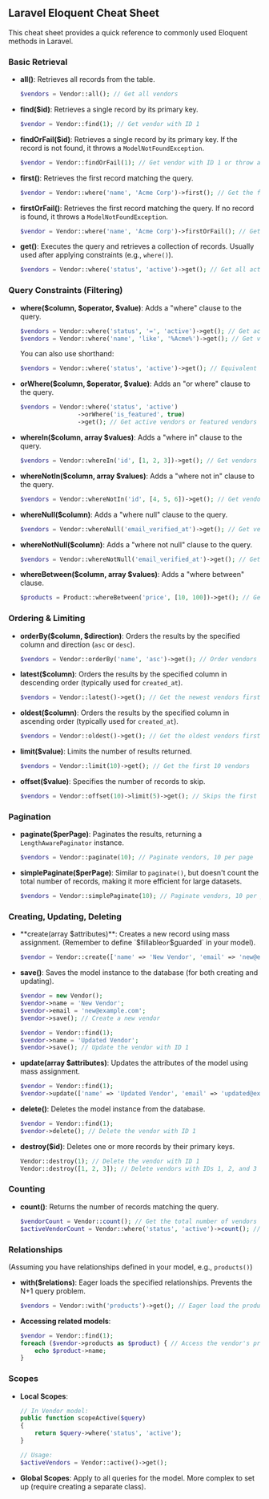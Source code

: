 ## Laravel Eloquent Cheat Sheet

This cheat sheet provides a quick reference to commonly used Eloquent methods in Laravel.

### Basic Retrieval

- **all()**: Retrieves all records from the table.

    ```php
    $vendors = Vendor::all(); // Get all vendors
    ```

- **find($id)**: Retrieves a single record by its primary key.

    ```php
    $vendor = Vendor::find(1); // Get vendor with ID 1
    ```

- **findOrFail($id)**: Retrieves a single record by its primary key. If the record is not found, it throws a `ModelNotFoundException`.

    ```php
    $vendor = Vendor::findOrFail(1); // Get vendor with ID 1 or throw an exception
    ```

- **first()**: Retrieves the first record matching the query.

    ```php
    $vendor = Vendor::where('name', 'Acme Corp')->first(); // Get the first vendor named Acme Corp
    ```

- **firstOrFail()**: Retrieves the first record matching the query. If no record is found, it throws a `ModelNotFoundException`.

    ```php
    $vendor = Vendor::where('name', 'Acme Corp')->firstOrFail(); // Get the first vendor named Acme Corp or throw an exception
    ```

- **get()**: Executes the query and retrieves a collection of records. Usually used after applying constraints (e.g., `where()`).

    ```php
    $vendors = Vendor::where('status', 'active')->get(); // Get all active vendors
    ```

### Query Constraints (Filtering)

- **where($column, $operator, $value)**: Adds a "where" clause to the query.

    ```php
    $vendors = Vendor::where('status', '=', 'active')->get(); // Get active vendors
    $vendors = Vendor::where('name', 'like', '%Acme%')->get(); // Get vendors with "Acme" in their name
    ```

    You can also use shorthand:

    ```php
    $vendors = Vendor::where('status', 'active')->get(); // Equivalent to where('status', '=', 'active')
    ```

- **orWhere($column, $operator, $value)**: Adds an "or where" clause to the query.

    ```php
    $vendors = Vendor::where('status', 'active')
                    ->orWhere('is_featured', true)
                    ->get(); // Get active vendors or featured vendors
    ```

- **whereIn($column, array $values)**: Adds a "where in" clause to the query.

    ```php
    $vendors = Vendor::whereIn('id', [1, 2, 3])->get(); // Get vendors with IDs 1, 2, or 3
    ```

- **whereNotIn($column, array $values)**: Adds a "where not in" clause to the query.

    ```php
    $vendors = Vendor::whereNotIn('id', [4, 5, 6])->get(); // Get vendors with IDs not equal to 4, 5, or 6
    ```

- **whereNull($column)**: Adds a "where null" clause to the query.

    ```php
    $vendors = Vendor::whereNull('email_verified_at')->get(); // Get vendors with unverified emails
    ```

- **whereNotNull($column)**: Adds a "where not null" clause to the query.

    ```php
    $vendors = Vendor::whereNotNull('email_verified_at')->get(); // Get vendors with verified emails
    ```

- **whereBetween($column, array $values)**: Adds a "where between" clause.

    ```php
    $products = Product::whereBetween('price', [10, 100])->get(); // Get products between 10 and 100
    ```

### Ordering & Limiting

- **orderBy($column, $direction)**: Orders the results by the specified column and direction (`asc` or `desc`).

    ```php
    $vendors = Vendor::orderBy('name', 'asc')->get(); // Order vendors by name in ascending order
    ```

- **latest($column)**: Orders the results by the specified column in descending order (typically used for `created_at`).

    ```php
    $vendors = Vendor::latest()->get(); // Get the newest vendors first
    ```

- **oldest($column)**: Orders the results by the specified column in ascending order (typically used for `created_at`).

    ```php
    $vendors = Vendor::oldest()->get(); // Get the oldest vendors first
    ```

- **limit($value)**: Limits the number of results returned.

    ```php
    $vendors = Vendor::limit(10)->get(); // Get the first 10 vendors
    ```

- **offset($value)**: Specifies the number of records to skip.

    ```php
    $vendors = Vendor::offset(10)->limit(5)->get(); // Skips the first 10 records, retrieves next 5
    ```

### Pagination

- **paginate($perPage)**: Paginates the results, returning a `LengthAwarePaginator` instance.

    ```php
    $vendors = Vendor::paginate(10); // Paginate vendors, 10 per page
    ```

- **simplePaginate($perPage)**: Similar to `paginate()`, but doesn't count the total number of records, making it more efficient for large datasets.

    ```php
    $vendors = Vendor::simplePaginate(10); // Paginate vendors, 10 per page (faster for large datasets)
    ```

### Creating, Updating, Deleting

- **create(array $attributes)**: Creates a new record using mass assignment. (Remember to define `$fillable` or `$guarded` in your model).

    ```php
    $vendor = Vendor::create(['name' => 'New Vendor', 'email' => 'new@example.com']);
    ```

- **save()**: Saves the model instance to the database (for both creating and updating).

    ```php
    $vendor = new Vendor();
    $vendor->name = 'New Vendor';
    $vendor->email = 'new@example.com';
    $vendor->save(); // Create a new vendor

    $vendor = Vendor::find(1);
    $vendor->name = 'Updated Vendor';
    $vendor->save(); // Update the vendor with ID 1
    ```

- **update(array $attributes)**: Updates the attributes of the model using mass assignment.

    ```php
    $vendor = Vendor::find(1);
    $vendor->update(['name' => 'Updated Vendor', 'email' => 'updated@example.com']);
    ```

- **delete()**: Deletes the model instance from the database.

    ```php
    $vendor = Vendor::find(1);
    $vendor->delete(); // Delete the vendor with ID 1
    ```

- **destroy($id)**: Deletes one or more records by their primary keys.

    ```php
    Vendor::destroy(1); // Delete the vendor with ID 1
    Vendor::destroy([1, 2, 3]); // Delete vendors with IDs 1, 2, and 3
    ```

### Counting

- **count()**: Returns the number of records matching the query.

    ```php
    $vendorCount = Vendor::count(); // Get the total number of vendors
    $activeVendorCount = Vendor::where('status', 'active')->count(); // Get the number of active vendors
    ```

### Relationships

(Assuming you have relationships defined in your model, e.g., `products()`)

- **with($relations)**: Eager loads the specified relationships. Prevents the N+1 query problem.

    ```php
    $vendors = Vendor::with('products')->get(); // Eager load the products relationship for each vendor
    ```

- **Accessing related models**:

    ```php
    $vendor = Vendor::find(1);
    foreach ($vendor->products as $product) { // Access the vendor's products
        echo $product->name;
    }
    ```

### Scopes

- **Local Scopes**:

    ```php
    // In Vendor model:
    public function scopeActive($query)
    {
        return $query->where('status', 'active');
    }

    // Usage:
    $activeVendors = Vendor::active()->get();
    ```

- **Global Scopes**: Apply to all queries for the model. More complex to set up (require creating a separate class).
